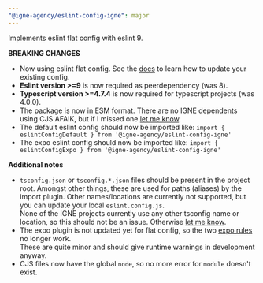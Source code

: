 ```yaml
---
"@igne-agency/eslint-config-igne": major
---
```


Implements eslint flat config with eslint 9.

**BREAKING CHANGES**

- Now using eslint flat config. See the [docs](./README.md) to learn how to update your existing config.
- **Eslint version >=9** is now required as peerdependency (was 8).
- **Typescript version >=4.7.4** is now required for typescript projects (was 4.0.0).
- The package is now in ESM format. There are no IGNE dependents using CJS AFAIK, but if I missed one [let me know](https://github.com/IGNE-Agency/code-consistency/issues).
- The default eslint config should now be imported like: `import { eslintConfigDefault } from '@igne-agency/eslint-config-igne'`
- The expo eslint config should now be imported like: `import { eslintConfigExpo } from '@igne-agency/eslint-config-igne'`

**Additional notes**

- `tsconfig.json` or `tsconfig.*.json` files should be present in the project root. Amongst other things, these are used for paths (aliases) by the import plugin. Other names/locations are currently not supported, but you can update your local `eslint.config.js`.  
  None of the IGNE projects currently use any other tsconfig name or location, so this should not be an issue. Otherwise [let me know](https://github.com/IGNE-Agency/code-consistency/issues).
- The expo plugin is not updated yet for flat config, so the two [expo rules](https://github.com/expo/expo/tree/main/packages/eslint-plugin-expo/docs/rules) no longer work.  
  These are quite minor and should give runtime warnings in development anyway.
- CJS files now have the global `node`, so no more error for `module` doesn't exist.
